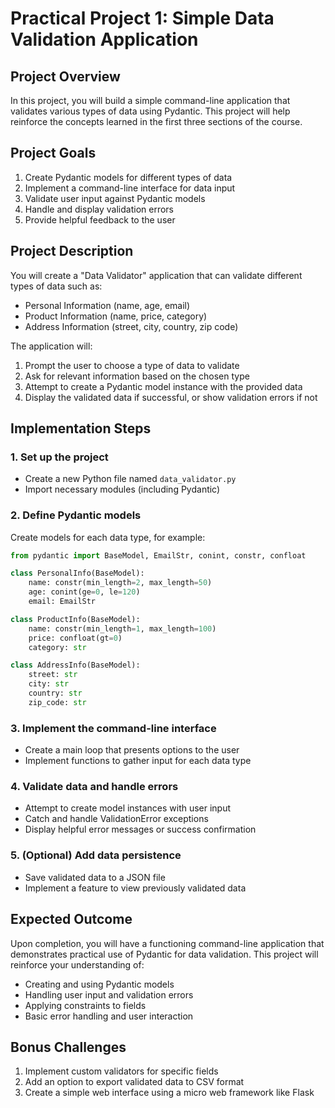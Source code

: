 # Practical Project 1: Simple Data Validation Application

## Project Overview
In this project, you will build a simple command-line application that validates various types of data using Pydantic. This project will help reinforce the concepts learned in the first three sections of the course.

## Project Goals
1. Create Pydantic models for different types of data
2. Implement a command-line interface for data input
3. Validate user input against Pydantic models
4. Handle and display validation errors
5. Provide helpful feedback to the user

## Project Description
You will create a "Data Validator" application that can validate different types of data such as:
- Personal Information (name, age, email)
- Product Information (name, price, category)
- Address Information (street, city, country, zip code)

The application will:
1. Prompt the user to choose a type of data to validate
2. Ask for relevant information based on the chosen type
3. Attempt to create a Pydantic model instance with the provided data
4. Display the validated data if successful, or show validation errors if not

## Implementation Steps

### 1. Set up the project
- Create a new Python file named `data_validator.py`
- Import necessary modules (including Pydantic)

### 2. Define Pydantic models
Create models for each data type, for example:

```python
from pydantic import BaseModel, EmailStr, conint, constr, confloat

class PersonalInfo(BaseModel):
    name: constr(min_length=2, max_length=50)
    age: conint(ge=0, le=120)
    email: EmailStr

class ProductInfo(BaseModel):
    name: constr(min_length=1, max_length=100)
    price: confloat(gt=0)
    category: str

class AddressInfo(BaseModel):
    street: str
    city: str
    country: str
    zip_code: str
```

### 3. Implement the command-line interface
- Create a main loop that presents options to the user
- Implement functions to gather input for each data type

### 4. Validate data and handle errors
- Attempt to create model instances with user input
- Catch and handle ValidationError exceptions
- Display helpful error messages or success confirmation

### 5. (Optional) Add data persistence
- Save validated data to a JSON file
- Implement a feature to view previously validated data

## Expected Outcome
Upon completion, you will have a functioning command-line application that demonstrates practical use of Pydantic for data validation. This project will reinforce your understanding of:
- Creating and using Pydantic models
- Handling user input and validation errors
- Applying constraints to fields
- Basic error handling and user interaction

## Bonus Challenges
1. Implement custom validators for specific fields
2. Add an option to export validated data to CSV format
3. Create a simple web interface using a micro web framework like Flask